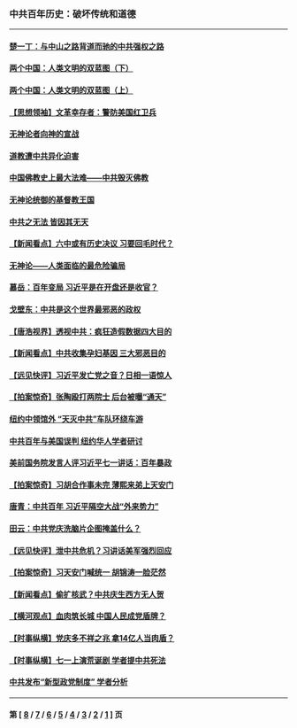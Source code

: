 ### 中共百年历史：破坏传统和道德
---
#### [楚一丁：与中山之路背道而驰的中共强权之路](../../pages/nf1176114/n13437270.md?12210430) 
#### [两个中国：人类文明的双蓝图（下）](../../pages/nf1176114/n13423132.md?12210430) 
#### [两个中国：人类文明的双蓝图（上）](../../pages/nf1176114/n13422687.md?12210430) 
#### [【思想领袖】文革幸存者：警防美国红卫兵](../../pages/nf1176114/n13339289.md?12210430) 
#### [无神论者向神的宣战](../../pages/nf1176114/n13281535.md?12210430) 
#### [道教遭中共异化迫害](../../pages/nf1176114/n13281463.md?12210430) 
#### [中国佛教史上最大法难——中共毁灭佛教](../../pages/nf1176114/n13281397.md?12210430) 
#### [无神论统御的基督教王国](../../pages/nf1176114/n13281280.md?12210430) 
#### [中共之无法 皆因其无天](../../pages/nf1176114/n13281088.md?12210430) 
#### [【新闻看点】六中或有历史决议 习要回毛时代？](../../pages/nf1176114/n13222895.md?12210430) 
#### [无神论——人类面临的最危险骗局](../../pages/nf1176114/n13196137.md?12210430) 
#### [慕岳：百年变局 习近平是在开盘还是收官？](../../pages/nf1176114/n13206516.md?12210430) 
#### [戈壁东：中共是这个世界最邪恶的政权](../../pages/nf1176114/n13085641.md?12210430) 
#### [【唐浩视界】透视中共：疯狂造假数据四大目的](../../pages/nf1176114/n13080590.md?12210430) 
#### [【新闻看点】中共收集孕妇基因 三大邪恶目的](../../pages/nf1176114/n13077182.md?12210430) 
#### [【远见快评】习近平发亡党之音？日相一语惊人](../../pages/nf1176114/n13074809.md?12210430) 
#### [【拍案惊奇】张陶殴打两院士 后台被曝“通天”](../../pages/nf1176114/n13070496.md?12210430) 
#### [纽约中领馆外 “天灭中共”车队环绕车游](../../pages/nf1176114/n13070693.md?12210430) 
#### [中共百年与美国误判 纽约华人学者研讨](../../pages/nf1176114/n13067969.md?12210430) 
#### [美前国务院发言人评习近平七一讲话：百年暴政](../../pages/nf1176114/n13066986.md?12210430) 
#### [【拍案惊奇】习胡合作事未完 薄熙来弟上天安门](../../pages/nf1176114/n13065867.md?12210430) 
#### [唐青：中共百年 习近平隔空大战“外来势力”](../../pages/nf1176114/n13065976.md?12210430) 
#### [田云：中共党庆洗脑片企图掩盖什么？](../../pages/nf1176114/n13064395.md?12210430) 
#### [【远见快评】泄中共危机？习讲话美军强烈回应](../../pages/nf1176114/n13064269.md?12210430) 
#### [【拍案惊奇】习天安门喊统一 胡锦涛一脸茫然](../../pages/nf1176114/n13063233.md?12210430) 
#### [【新闻看点】偷扩核武？中共庆生西方无人贺](../../pages/nf1176114/n13061263.md?12210430) 
#### [【横河观点】血肉筑长城 中国人民成党盾牌？](../../pages/nf1176114/n13061779.md?12210430) 
#### [【时事纵横】党庆多不祥之兆 拿14亿人当肉盾？](../../pages/nf1176114/n13061709.md?12210430) 
#### [【时事纵横】七一上演荒诞剧 学者提中共死法](../../pages/nf1176114/n13058990.md?12210430) 
#### [中共发布“新型政党制度” 学者分析](../../pages/nf1176114/n13056354.md?12210430) 

---
#### 第 [ [8](./8.md?12210430) / [7](./7.md?12210430) / [6](./6.md?12210430) / [5](./5.md?12210430) / [4](./4.md?12210430) / [3](./3.md?12210430) / [2](./2.md?12210430) / [1](./1.md?12210430) ] 页
